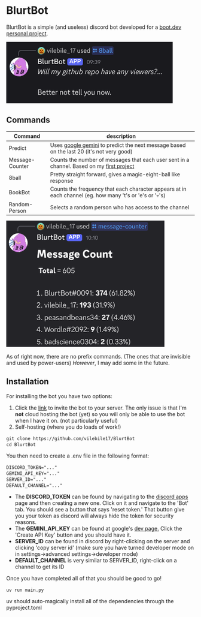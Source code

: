 # BlurtBot

BlurtBot is a simple (and useless) discord bot developed for a [boot.dev personal project](https://www.boot.dev/courses/build-personal-project-1).

![8ball example](./pics/8ball-example.png)

## Commands
|Command |    description     |
|------|--------       |
|Predict|Uses [google gemini](https://ai.google.dev/) to predict the next message based on the last 20 (it's not very good)|
|Message-Counter|Counts the number of messages that each user sent in a channel. Based on my [first project](https://replit.com/@vilebile17/Skype-message-counter)|
|8ball|Pretty straight forward, gives a magic-eight-ball like response|
|BookBot|Counts the frequency that each character appears at in each channel (eg. how many 't's or 'e's or '💀's)|
|Random-Person|Selects a random person who has access to the channel|

![message counter example](./pics/Message-counter-example.png)

As of right now, there are no prefix commands. (The ones that are invisible and used by power-users) *However*, I may add some in the future.

## Installation
For installing the bot you have two options:
1. Click the [link](https://discord.com/oauth2/authorize?client_id=1415294993320378469&permissions=137439439872&integration_type=0&scope=bot+applications.commands) to invite the bot to your server. The only issue is that I'm **not** cloud hosting the bot (yet) so you will only be able to use the bot when I have it on. (not particularly useful)
2. Self-hosting (where you do loads of work!)
```
git clone https://github.com/vilebile17/BlurtBot
cd BlurtBot
```
You then need to create a .env file in the following format:
```
DISCORD_TOKEN="..."
GEMINI_API_KEY="..."
SERVER_ID="..."
DEFAULT_CHANNEL="..."
```
- The **DISCORD_TOKEN** can be found by navigating to the [discord apps](https://discord.com/developers/applications) page and then creating a new one. Click on it and navigate to the 'Bot' tab. You should see a button that says 'reset token.' That button give you your token as discord will always hide the token for security reasons.
- The **GEMINI_API_KEY** can be found at google's [dev page.](https://aistudio.google.com) Click the 'Create API Key' button and you should have it.
- **SERVER_ID** can be found in discord by right-clicking on the server and clicking 'copy server id' (make sure you have turned developer mode on in settings->advanced settings->developer mode)
- **DEFAULT_CHANNEL** is very similar to SERVER_ID, right-click on a channel to get its ID

Once you have completed all of that you should be good to go!
```
uv run main.py
```
uv should auto-magically install all of the dependencies through the pyproject.toml
